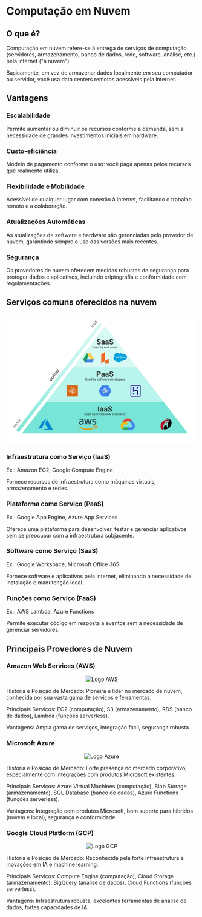 # Computação em Nuvem

## O que é?

Computação em nuvem refere-se à entrega de serviços de computação (servidores, armazenamento, banco de dados, rede, software, análise, etc.) pela internet ("a nuvem").

Basicamente, em vez de armazenar dados localmente em seu computador ou servidor, você usa data centers remotos acessíveis pela internet.

## Vantagens

### Escalabilidade
Permite aumentar ou diminuir os recursos conforme a demanda, sem a necessidade de grandes investimentos iniciais em hardware.

### Custo-eficiência
Modelo de pagamento conforme o uso: você paga apenas pelos recursos que realmente utiliza.

### Flexibilidade e Mobilidade
Acessível de qualquer lugar com conexão à internet, facilitando o trabalho remoto e a colaboração.

### Atualizações Automáticas
As atualizações de software e hardware são gerenciadas pelo provedor de nuvem, garantindo sempre o uso das versões mais recentes.

### Segurança
Os provedores de nuvem oferecem medidas robustas de segurança para proteger dados e aplicativos, incluindo criptografia e conformidade com regulamentações.

## Serviços comuns oferecidos na nuvem
<p align="center">
    <img src="../assets/servicos_nuvem.png" alt="Serviços nuvem" heigth="300"/>
</p>

### Infraestrutura como Serviço (IaaS)

Ex.: Amazon EC2, Google Compute Engine

Fornece recursos de infraestrutura como máquinas virtuais, armazenamento e redes.

### Plataforma como Serviço (PaaS)

Ex.: Google App Engine, Azure App Services

Oferece uma plataforma para desenvolver, testar e gerenciar aplicativos sem se preocupar com a infraestrutura subjacente.

### Software como Serviço (SaaS)

Ex.: Google Workspace, Microsoft Office 365

Fornece software e aplicativos pela internet, eliminando a necessidade de instalação e manutenção local.

### Funções como Serviço (FaaS)

Ex.: AWS Lambda, Azure Functions

Permite executar código em resposta a eventos sem a necessidade de gerenciar servidores.

## Principais Provedores de Nuvem

### Amazon Web Services (AWS)
<p align="center">
    <img src="https://upload.wikimedia.org/wikipedia/commons/thumb/9/93/Amazon_Web_Services_Logo.svg/320px-Amazon_Web_Services_Logo.svg.png" alt="Logo AWS" width="167"/>
</p>

História e Posição de Mercado: Pioneira e líder no mercado de nuvem, conhecida por sua vasta gama de serviços e ferramentas.

Principais Serviços: EC2 (computação), S3 (armazenamento), RDS (banco de dados), Lambda (funções serverless).

Vantagens: Ampla gama de serviços, integração fácil, segurança robusta.

### Microsoft Azure
<p align="center">
    <img src="https://upload.wikimedia.org/wikipedia/commons/thumb/a/a8/Microsoft_Azure_Logo.svg/640px-Microsoft_Azure_Logo.svg.png" alt="Logo Azure" width="346"/>
</p>

História e Posição de Mercado: Forte presença no mercado corporativo, especialmente com integrações com produtos Microsoft existentes.

Principais Serviços: Azure Virtual Machines (computação), Blob Storage (armazenamento), SQL Database (banco de dados), Azure Functions (funções serverless).

Vantagens: Integração com produtos Microsoft, bom suporte para híbridos (nuvem e local), segurança e conformidade.

### Google Cloud Platform (GCP)
<p align="center">
    <img src="https://upload.wikimedia.org/wikipedia/commons/thumb/5/51/Google_Cloud_logo.svg/1280px-Google_Cloud_logo.svg.png" alt="Logo GCP" width="643"/>
</p>

História e Posição de Mercado: Reconhecida pela forte infraestrutura e inovações em IA e machine learning.

Principais Serviços: Compute Engine (computação), Cloud Storage (armazenamento), BigQuery (análise de dados), Cloud Functions (funções serverless).

Vantagens: Infraestrutura robusta, excelentes ferramentas de análise de dados, fortes capacidades de IA.